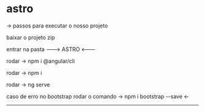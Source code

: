 # astro
-> passos para executar o nosso projeto

baixar o projeto zip

entrar na pasta ---> ASTRO <---

rodar -> npm i @angular/cli

rodar -> npm i

rodar -> ng serve 

caso de erro no bootstrap rodar o comando -> npm i bootstrap --save <-

--------

